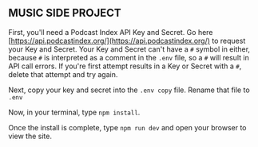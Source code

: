 ## MUSIC SIDE PROJECT

First, you'll need a Podcast Index API Key and Secret. Go here [https://api.podcastindex.org/](https://api.podcastindex.org/) to request your Key and Secret. Your Key and Secret can't have a `#` symbol in either, because `#` is interpreted as a comment in the `.env` file, so a `#` will result in API call errors. If you're first attempt results in a Key or Secret with a `#`, delete that attempt and try again.

Next, copy your key and secret into the `.env copy` file. Rename that file to `.env`

Now, in your terminal, type `npm install`.

Once the install is complete, type `npm run dev` and open your browser to view the site.
